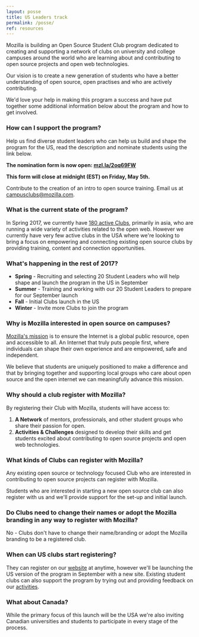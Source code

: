 ```yaml
---
layout: posse
title: US Leaders track
permalink: /posse/
ref: resources
---
```


Mozilla is building an Open Source Student Club program dedicated to creating and supporting a network of clubs on university and college campuses around the world who are learning about and contributing to open source projects and open web technologies.

Our vision is to create a new generation of students who have a better understanding of open source, open practises and who are actively contributing.

We'd love your help in making this program a success and have put together some additional information below about the program and how to get involved.

### How can I support the program?

Help us find diverse student leaders who can help us build and shape the program for the US, read the description and nominate students using the link below.

**The nomination form is now open: <a href="http://mzl.la/2oq69FW">mzl.la/2oq69FW</a>**

**This form will close at midnight (EST) on Friday, May 5th.**

Contribute to the creation of an intro to open source training. Email us at <campusclubs@mozilla.com>.

### What is the current state of the program?

In Spring 2017, we currently have <a href="https://campus.mozilla.community/connect/">180 active Clubs</a>, primarily in asia, who are running a wide variety of activities related to the open web. However we currently have very few active clubs in the USA where we're looking to bring a focus on empowering and connecting existing open source clubs by providing training, content and connection opportunities.

### What's happening in the rest of 2017?

- **Spring** - Recruiting and selecting 20 Student Leaders who will help shape and launch the program in the US in September
- **Summer** - Training and working with our 20 Student Leaders to prepare for our September launch
- **Fall** - Initial Clubs launch in the US
- **Winter** - Invite more Clubs to join the program

### Why is Mozilla interested in open source on campuses?

<a href="https://www.mozilla.org/en-US/mission/">Mozilla's mission</a> is to ensure the Internet is a global public resource, open and accessible to all. An Internet that truly puts people first, where individuals can shape their own experience and are empowered, safe and independent.

We believe that students are uniquely positioned to make a difference and that by bringing together and supporting local groups who care about open source and the open internet we can meaningfully advance this mission.

### Why should a club register with Mozilla?

By registering their Club with Mozilla, students will have access to:

1. **A Network** of mentors, professionals, and other student groups who share their passion for open.
2. **Activities & Challenges** designed to develop their skills and get students excited about contributing to open source projects and open web technologies.

### What kinds of Clubs can register with Mozilla?

Any existing open source or technology focused Club who are interested in contributing to open source projects can register with Mozilla.

Students who are interested in starting a new open source club can also register with us and we'll provide support for the set-up and initial launch.

### Do Clubs need to change their names or adopt the Mozilla branding in any way to register with Mozilla?

No - Clubs don't have to change their name/branding or adopt the Mozilla branding to be a registered club.

### When can US clubs start registering?

They can register on our <a href="https://campus.mozilla.community/">website</a> at anytime, however we'll be launching the US version of the program in September with a new site. Existing student clubs can also support the program by trying out and providing feedback on our <a href="https://campus.mozilla.community/activities/">activities</a>.

### What about Canada?

While the primary focus of this launch will be the USA we're also inviting Canadian universities and students to participate in every stage of the process.

